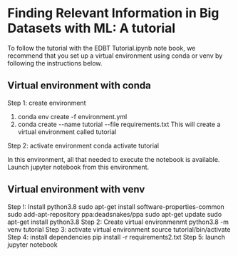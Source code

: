 # Finding Relevant Information in Big Datasets with ML: A tutorial

To follow the tutorial with the EDBT Tutorial.ipynb note book, we recommend that you set up a virtual environment using conda or venv by following the instructions below.

## Virtual environment with conda

Step 1: create environment
1. conda env create -f environment.yml
2. conda create --name tutorial --file requirements.txt
This will create a virtual environment called tutorial

Step 2: activate environment
conda activate tutorial

In this environment, all that needed to execute the notebook is available. Launch jupyter notebook from this environment.


## Virtual environment with venv
Step !: Install python3.8
sudo apt-get install software-properties-common
sudo add-apt-repository ppa:deadsnakes/ppa
sudo apt-get update
sudo apt-get install python3.8
Step 2: Create virtual environmenmt
python3.8 -m venv tutorial
Step 3: activate virtual environment
source tutorial/bin/activate
Step 4: install dependencies
pip install -r requirements2.txt
Step 5: launch jupyter notebook

